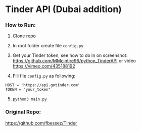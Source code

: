 # Tinder API (Dubai addition)

### How to Run:

1. Clone repo

2. In root folder create file `config.py`

3. Get your Tinder token, see how to do in on screenshot: https://github.com/MMcintire96/python_TinderAPI or video https://vimeo.com/435188192

4. Fill file `config.py` as following:
```
HOST = 'https://api.gotinder.com'
TOKEN = "your_token"
```

5. `python3 main.py`

### Original Repo:

https://github.com/fbessez/Tinder
